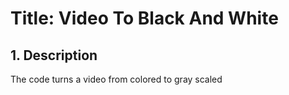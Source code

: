 # **Title: Video To Black And White**

## **1. Description**
The code turns a video from colored to gray scaled
